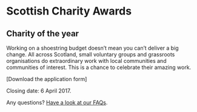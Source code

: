 # Scottish Charity Awards

## Charity of the year

Working on a shoestring budget doesn’t mean you can’t deliver a big change. All across Scotland, small voluntary groups and grassroots organisations do extraordinary work with local communities and communities of interest. This is a chance to celebrate their amazing work.

[Download the application form]

Closing date: 6 April 2017.

Any questions? [Have a look at our FAQs](scottish-charity-awards/faq.md).
